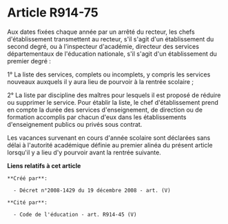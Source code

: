 # Article R914-75

Aux dates fixées chaque année par un arrêté du recteur, les chefs  d'établissement transmettent au recteur, s'il s'agit d'un
établissement du  second degré, ou à l'inspecteur d'académie, directeur des services  départementaux de l'éducation
nationale, s'il s'agit d'un établissement du  premier degré :

1° La liste des services, complets ou  incomplets, y compris les services nouveaux auxquels il y aura lieu de pourvoir  à la
rentrée scolaire ;

2° La liste par  discipline des maîtres pour lesquels il est proposé de réduire ou supprimer le service. Pour établir la
liste, le chef  d'établissement prend en compte la durée des services d'enseignement, de  direction ou de formation accomplis
par chacun d'eux dans les établissements  d'enseignement publics ou privés sous contrat.

Les vacances  survenant en cours d'année scolaire sont déclarées sans délai à l'autorité  académique définie au premier
alinéa du présent article lorsqu'il y a lieu d'y  pourvoir avant la rentrée suivante.

**Liens relatifs à cet article**

	**Créé par**:

	  - Décret n°2008-1429 du 19 décembre 2008 - art. (V)

	**Cité par**:

	  - Code de l'éducation - art. R914-45 (V)
